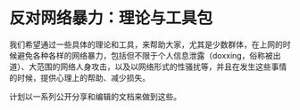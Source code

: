 # 反对网络暴力：理论与工具包

我们希望通过一些具体的理论和工具，来帮助大家，尤其是少数群体，在上网的时候避免各种各样的网络暴力，包括但不限于个人信息泄露（doxxing，俗称被出道）、大范围的网络人身攻击，以及以网络形式的性骚扰等，并且在发生这些事情的时候，提供心理上的帮助、减少损失。

计划以一系列公开分享和编辑的文档来做到这些。
